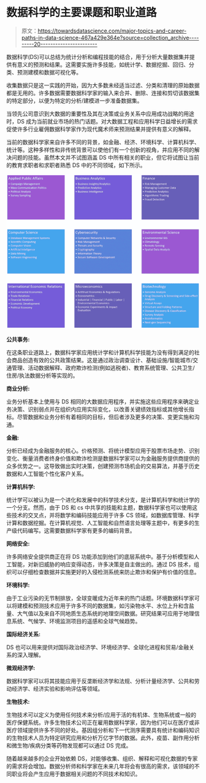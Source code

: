 # 数据科学的主要课题和职业道路

> 原文：<https://towardsdatascience.com/major-topics-and-career-paths-in-data-science-467a429e364e?source=collection_archive---------20----------------------->

数据科学(DS)可以总结为统计分析和编程技能的结合，用于分析大量数据集并提供有意义的预测和结果。这需要实施许多技能，如统计学、数据挖掘、回归、分类、预测建模和数据可视化等。

收集数据只是这一实践的开始，因为大多数未经适当过滤、分类和清理的原始数据都是无用的。许多数据需要数据科学家的输入来合并、删除、连接和剪切该数据集的特定部分，以便为特定的分析/建模进一步准备数据集。

当领先公司意识到大数据的重要性及其在决策或业务关系中应用成功战略的用途时，DS 成为当前就业市场的热门话题。对大数据工程和应用科学日益增长的需求促使许多行业雇佣数据科学家作为现代魔术师来预测结果并提供有意义的解释。

当前的数据科学家来自许多不同的背景，如金融、经济、环境科学、计算机科学、统计等。这种多样性和非传统背景可以使他们有一个创新的视角，并应用不同的解决问题的技能。虽然本文并不试图涵盖 DS 中所有相关的职业，但它将试图让当前的教育求职者和求职者熟悉 DS 中的不同领域，如下所示。

![](img/d995741b1b401b78a6ec9c28810efb03.png)

**公共事务:**

在这条职业道路上，数据科学家应用统计学和计算机科学技能为没有得到满足的社会商品创造有效的公共政策结果。这是通过政治调查设计、基础设施/智能城市/交通管理、活动数据解释、政府欺诈检测(例如逃税者)、教育系统管理、公共卫生/住房/执法数据分析等实现的。

**商业分析:**

业务分析基本上使用与 DS 相同的大数据应用程序，并实施这些应用程序来确定业务决策、识别弱点并在组织内应用实际变化，以改善关键绩效指标或其他增长指标。尽管数据和业务分析有着相同的目标，但后者涉及更多的决策、变更实施和沟通。

**金融:**

分析已经成为金融服务的核心。价格预测、将统计模型应用于股票市场走势、识别变化、衡量消费者终身价值和欺诈检测是数据科学家可以为金融服务提供商提供的众多优势之一。这导致做出实时决策，创建预测市场机会的交易算法，并基于历史数据和人工智能个性化客户关系。

**计算机科学:**

统计学可以被认为是一个进化和发展中的科学技术分支，是计算机科学和统计学的一个分支。然而，由于 DS 和 cs 中共享的技能和主题，数据科学家也可以使用这些技术的交叉点，并将数学和编码技能应用于许多 CS 领域，如数据库管理、科学计算和数据挖掘。在计算机视觉、人工智能和自然语言处理等主题中，有更多的生产级代码编写。这需要数据科学家有更多的编码背景。

**网络安全:**

许多网络安全提供商正在将 DS 功能添加到他们的底层系统中。基于分析模型和人工智能，对新旧威胁的响应变得动态，许多决策是自主做出的。通过 DS 技术，组织可以仔细检查数据并实施更好的入侵检测系统来防止欺诈和保护有价值的信息。

**环境科学:**

由于工业污染的无节制排放，全球变暖成为近年来的热门话题。环境数据科学家可以将建模和预测技术应用于许多不同的数据集，如污染物水平、水位上升和含盐量、大气值以及来自不同地质生态系统的地理空间数据。研究结果可应用于地理信息系统、气候学、环境监测项目的遥感和全球气候趋势。

**国际经济关系:**

DS 也可以用来提供对国际政治经济学、环境经济学、全球化进程和贸易/金融关系的深入理解。

**微观经济学:**

数据科学家可以将其技能应用于反垄断经济学和法规、分析计量经济学、公共和劳动经济学、经济实验和影响评估等领域。

**生物技术:**

生物技术可以定义为使用任何技术来分析/应用于活的有机体、生物系统或一般的医疗保健系统。许多生物技术公司正在雇用数据科学家，因为他们可以在医疗或非医疗领域提供许多不同的好处。基因组分析和下一代测序需要具有统计和编码知识的生物技术人员为特定研究应用和分析万亿字节的数据。此外，疫苗、副作用分析和微生物/疾病分类等药物发现都可以通过 DS 完成。

随着越来越多的企业开始依赖 DS，对能够收集、组织、解释和可视化数据的专家的需求将会增加。数据分析师和科学家在未来几年将会有很高的需求，该领域的不同职业将会产生应用于数据相关问题的不同技术和知识。